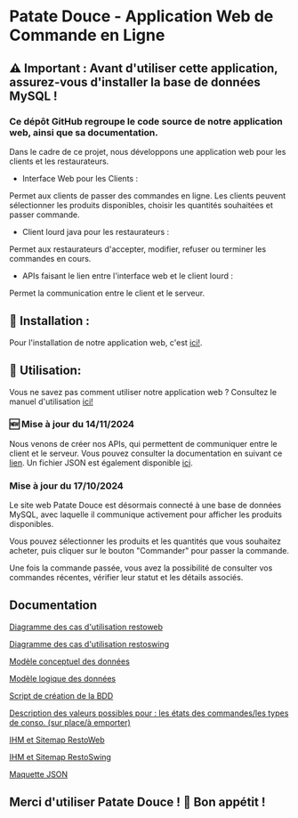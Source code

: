 # Patate Douce - Application Web de Commande en Ligne

## ⚠️ Important : Avant d'utiliser cette application, assurez-vous d'installer la base de données MySQL !

### Ce dépôt GitHub regroupe le code source de notre application web, ainsi que sa documentation.

Dans le cadre de ce projet, nous développons une application web pour les clients et les restaurateurs.

- Interface Web pour les Clients :

Permet aux clients de passer des commandes en ligne.
Les clients peuvent sélectionner les produits disponibles, choisir les quantités souhaitées et passer commande.

- Client lourd java pour les restaurateurs :

Permet aux restaurateurs d'accepter, modifier, refuser ou terminer les commandes en cours. 

- APIs faisant le lien entre l'interface web et le client lourd : 

Permet la communication entre le client et le serveur.

## 🔧 Installation :

Pour l'installation de notre application web, c'est [ici!](appliweb/Documentation/Lot-6/Manuels/Installation.md).

## 🔧 Utilisation:

Vous ne savez pas comment utiliser notre application web ? Consultez le manuel d'utilisation [ici!](appliweb/Documentation/Lot-6/Manuels/Utilisation.md)

### 🆕 Mise à jour du 14/11/2024

Nous venons de créer nos APIs, qui permettent de communiquer entre le client et le serveur.
Vous pouvez consulter la documentation en suivant ce [lien](appliweb/Documentation/lot-5/doc_APIs.md).
Un fichier JSON est également disponible [ici](appliweb/Documentation/lot-5/commandes_en_attente.json).

### Mise à jour du 17/10/2024

Le site web Patate Douce est désormais connecté à une base de données MySQL, avec laquelle il communique activement pour afficher les produits disponibles.

Vous pouvez sélectionner les produits et les quantités que vous souhaitez acheter, puis cliquer sur le bouton "Commander" pour passer la commande.

Une fois la commande passée, vous avez la possibilité de consulter vos commandes récentes, vérifier leur statut et les détails associés.

## Documentation 
[Diagramme des cas d'utilisation restoweb ](appliweb/Documentation/Lot-1/DCU_RESTOWEB.png)

[Diagramme des cas d'utilisation restoswing ](appliweb/Documentation/Lot-1/DCU_RESTOSWING.png)

[Modèle conceptuel des données](appliweb/Documentation/Lot-1/MCD_APPRESTO.png)

[Modèle logique des données](appliweb/Documentation/Lot-1/MLD_APPRESTO.png)

[Script de création de la BDD](appliweb/sql/appresto.sql)

[Description des valeurs possibles pour : les états des commandes/les types de conso. (sur place/à emporter)](appliweb/Documentation/Lot-6/Documents/etats_possibles.md)

[IHM et Sitemap RestoWeb](appliweb/Documentation/Lot-1/Restoweb-%20Client.pdf)

[IHM et Sitemap RestoSwing](appliweb/Documentation/Lot-1/RestoWeb%20-%20Java.pdf)

[Maquette JSON](appliweb/Documentation/lot-5/commandes_en_attente.json)

## Merci d'utiliser Patate Douce ! 🍠 Bon appétit !